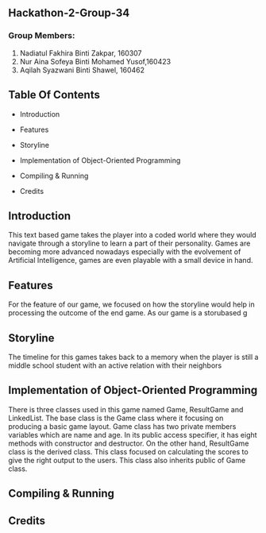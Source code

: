 ## Hackathon-2-Group-34

### Group Members: 
  1. Nadiatul Fakhira Binti Zakpar, 160307
  2.  Nur Aina Sofeya Binti Mohamed Yusof,160423
  3.  Aqilah Syazwani Binti Shawel, 160462
  
## Table Of Contents 
  + Introduction
  + Features
  + Storyline
 
  + Implementation of Object-Oriented Programming
  + Compiling & Running
  + Credits

## Introduction
  This text based game takes the player into a coded world where they would navigate through a storyline to learn a part of their personality. Games are becoming more advanced nowadays especially with the evolvement of Artificial Intelligence, games are even playable with a small device in hand. 

## Features
  For the feature of our game, we focused on how the storyline would help in processing the outcome of the end game. As our game is a storubased g



## Storyline
  The timeline for this games takes back to a memory when the player is still a middle school student with an active relation with their neighbors



## Implementation of Object-Oriented Programming
   There is three classes used in this game named Game, ResultGame and LinkedList. The base class is the Game class where it focusing on producing a basic game layout. Game class has two private members variables which are name and age. In its public access specifier, it has eight methods with constructor and destructor. On the other hand, ResultGame class is the derived class. This class focused on calculating the scores to give the right output to the users. This class also inherits public of Game class.
  
## Compiling & Running

## Credits
